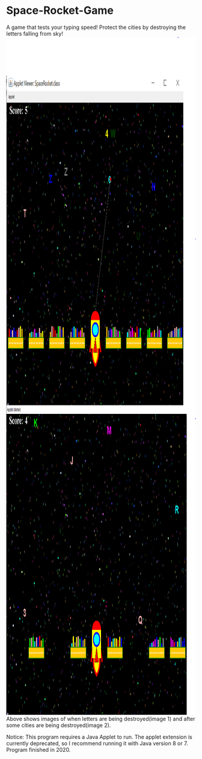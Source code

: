 # Space-Rocket-Game
A game that tests your typing speed! Protect the cities by destroying the letters falling from sky!
<a href="url"><img src="https://github.com/Regina11239/Space-Rocket-Game/blob/2df3f9945b1d3522feeae822e310a24614eeccd9/Sample%20Images/RocketAttack.PNG" align="left" height="1000" ></a>
<a href="url"><img src="https://github.com/Regina11239/Space-Rocket-Game/blob/abcc3c720944fa5f5bcbd3368e6a428c3f6a91d8/Sample%20Images/CityDestroy.PNG" align="left" height="800" ></a>

Above shows images of when letters are being destroyed(image 1) and after some cities are being destroyed(image 2).

Notice:
This program requires a Java Applet to run. The applet extension is currently deprecated, so I recommend running it with Java version 8 or 7. Program finished in 2020.
